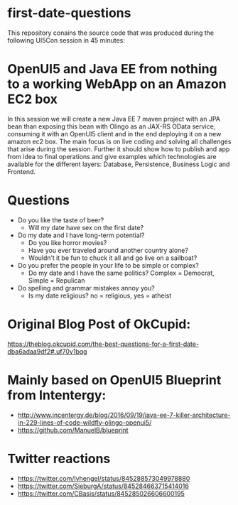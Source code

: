 # first-date-questions
This repository conains the source code that was produced during the following UI5Con session in 45 minutes:

# OpenUI5 and Java EE from nothing to a working WebApp on an Amazon EC2 box

In this session we will create a new Java EE 7 maven project with an JPA bean than exposing this bean with Olingo as an JAX-RS OData service, consuming it with an OpenUI5 client and in the end deploying it on a new amazon ec2 box. The main focus is on live coding and solving all challenges that arise during the session. Further it should show how to publish and app from idea to final operations and give examples which technologies are available for the different layers: Database, Persistence, Business Logic and Frontend.

# Questions

 * Do you like the taste of beer?
     * Will my date have sex on the first date?
 * Do my date and I have long-term potential?
     * Do you like horror movies?
     * Have you ever traveled around another country alone?
     * Wouldn’t it be fun to chuck it all and go live on a sailboat?
 * Do you prefer the people in your life to be simple or complex?
     * Do my date and I have the same politics? Complex = Democrat, Simple = Repulican
 * Do spelling and grammar mistakes annoy you?
     * Is my date religious? no = religious, yes = atheist

# Original Blog Post of OkCupid:
https://theblog.okcupid.com/the-best-questions-for-a-first-date-dba6adaa9df2#.uf70v1bqg

# Mainly based on OpenUI5 Blueprint from Intentergy:

 * http://www.incentergy.de/blog/2016/09/19/java-ee-7-killer-architecture-in-229-lines-of-code-wildfly-olingo-openui5/
 * https://github.com/ManuelB/blueprint
 
 # Twitter reactions
 
  * https://twitter.com/lvhengel/status/845288573049978880
  * https://twitter.com/SieburgA/status/845284663715414016
  * https://twitter.com/CBasis/status/845285026606600195
